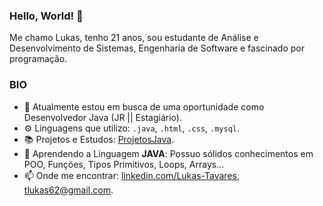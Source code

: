### Hello, World! 👋

 Me chamo Lukas, tenho 21 anos, sou estudante de Análise e Desenvolvimento de Sistemas, Engenharia de Software e fascinado por programação.

### BIO

- 🏢 Atualmente estou em busca de uma oportunidade como Desenvolvedor Java (JR || Estagiário).
- ⚙️ Linguagens que utilizo: `.java`, `.html`, `.css`, `.mysql`.
- 📚 Projetos e Estudos: [ProjetosJava](https://github.com/LukasTavares1/Projetos_Java).
- 🌱 Aprendendo a Linguagem **JAVA**: Possuo sólidos conhecimentos em POO, Funções, Tipos Primitivos, Loops, Arrays...
- 📫 Onde me encontrar: [linkedin.com/Lukas-Tavares](https://www.linkedin.com/in/lukas-tavares-1493621a0/), [tlukas62@gmail.com](https://mail.google.com/mail/u/0/#inbox?compose=VpCqJbPNgNqrQmbCWSRmnVcPFGzHhCBGbJsPGHRLZRffmflqtCVJQRlCBwjRrVWxWRlXzqV).
